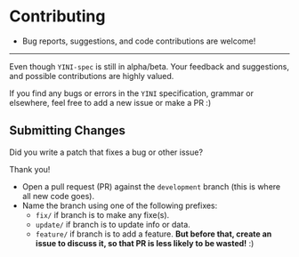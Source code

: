 # Contributing

* Bug reports, suggestions, and code contributions are welcome!

---

Even though `YINI-spec` is still in alpha/beta. Your feedback and suggestions, and possible contributions are highly valued. 

If you find any bugs or errors in the `YINI` specification, grammar or elsewhere, feel free to add a new issue or make a PR :)

## Submitting Changes

Did you write a patch that fixes a bug or other issue?

Thank you!

- Open a pull request (PR) against the `development` branch (this is where all new code goes).
- Name the branch using one of the following prefixes:
  * `fix/` if branch is to make any fixe(s).
  * `update/` if branch is to update info or data.
  * `feature/` if branch is to add a feature. **But before that, create an issue to discuss it, so that PR is less likely to be wasted!** :)



